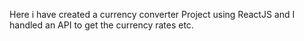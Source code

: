 Here i have created a currency converter Project using ReactJS and I handled an API to get the currency rates etc.
